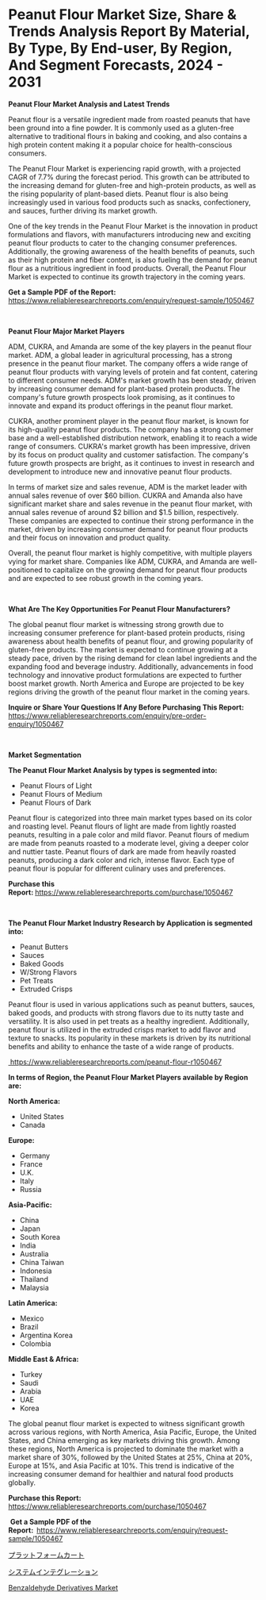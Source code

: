 <p><h1>Peanut Flour Market Size, Share & Trends Analysis Report By Material, By Type, By End-user, By Region, And Segment Forecasts, 2024 - 2031</h1></p><p><strong>Peanut Flour Market Analysis and Latest Trends</strong></p>
<p><p>Peanut flour is a versatile ingredient made from roasted peanuts that have been ground into a fine powder. It is commonly used as a gluten-free alternative to traditional flours in baking and cooking, and also contains a high protein content making it a popular choice for health-conscious consumers.</p><p>The Peanut Flour Market is experiencing rapid growth, with a projected CAGR of 7.7% during the forecast period. This growth can be attributed to the increasing demand for gluten-free and high-protein products, as well as the rising popularity of plant-based diets. Peanut flour is also being increasingly used in various food products such as snacks, confectionery, and sauces, further driving its market growth.</p><p>One of the key trends in the Peanut Flour Market is the innovation in product formulations and flavors, with manufacturers introducing new and exciting peanut flour products to cater to the changing consumer preferences. Additionally, the growing awareness of the health benefits of peanuts, such as their high protein and fiber content, is also fueling the demand for peanut flour as a nutritious ingredient in food products. Overall, the Peanut Flour Market is expected to continue its growth trajectory in the coming years.</p></p>
<p><strong>Get a Sample PDF of the Report:&nbsp;</strong> <a href="https://www.reliableresearchreports.com/enquiry/request-sample/1050467">https://www.reliableresearchreports.com/enquiry/request-sample/1050467</a></p>
<p>&nbsp;</p>
<p><strong>Peanut Flour Major Market Players</strong></p>
<p><p>ADM, CUKRA, and Amanda are some of the key players in the peanut flour market. ADM, a global leader in agricultural processing, has a strong presence in the peanut flour market. The company offers a wide range of peanut flour products with varying levels of protein and fat content, catering to different consumer needs. ADM's market growth has been steady, driven by increasing consumer demand for plant-based protein products. The company's future growth prospects look promising, as it continues to innovate and expand its product offerings in the peanut flour market.</p><p>CUKRA, another prominent player in the peanut flour market, is known for its high-quality peanut flour products. The company has a strong customer base and a well-established distribution network, enabling it to reach a wide range of consumers. CUKRA's market growth has been impressive, driven by its focus on product quality and customer satisfaction. The company's future growth prospects are bright, as it continues to invest in research and development to introduce new and innovative peanut flour products.</p><p>In terms of market size and sales revenue, ADM is the market leader with annual sales revenue of over $60 billion. CUKRA and Amanda also have significant market share and sales revenue in the peanut flour market, with annual sales revenue of around $2 billion and $1.5 billion, respectively. These companies are expected to continue their strong performance in the market, driven by increasing consumer demand for peanut flour products and their focus on innovation and product quality.</p><p>Overall, the peanut flour market is highly competitive, with multiple players vying for market share. Companies like ADM, CUKRA, and Amanda are well-positioned to capitalize on the growing demand for peanut flour products and are expected to see robust growth in the coming years.</p></p>
<p>&nbsp;</p>
<p><strong>What Are The Key Opportunities For Peanut Flour Manufacturers?</strong></p>
<p><p>The global peanut flour market is witnessing strong growth due to increasing consumer preference for plant-based protein products, rising awareness about health benefits of peanut flour, and growing popularity of gluten-free products. The market is expected to continue growing at a steady pace, driven by the rising demand for clean label ingredients and the expanding food and beverage industry. Additionally, advancements in food technology and innovative product formulations are expected to further boost market growth. North America and Europe are projected to be key regions driving the growth of the peanut flour market in the coming years.</p></p>
<p><strong>Inquire or Share Your Questions If Any Before Purchasing This Report:</strong> <a href="https://www.reliableresearchreports.com/enquiry/pre-order-enquiry/1050467">https://www.reliableresearchreports.com/enquiry/pre-order-enquiry/1050467</a></p>
<p>&nbsp;</p>
<p><strong>Market Segmentation</strong></p>
<p><strong>The Peanut Flour Market Analysis by types is segmented into:</strong></p>
<p><ul><li>Peanut Flours of Light</li><li>Peanut Flours of Medium</li><li>Peanut Flours of Dark</li></ul></p>
<p><p>Peanut flour is categorized into three main market types based on its color and roasting level. Peanut flours of light are made from lightly roasted peanuts, resulting in a pale color and mild flavor. Peanut flours of medium are made from peanuts roasted to a moderate level, giving a deeper color and nuttier taste. Peanut flours of dark are made from heavily roasted peanuts, producing a dark color and rich, intense flavor. Each type of peanut flour is popular for different culinary uses and preferences.</p></p>
<p><strong>Purchase this Report:&nbsp;</strong><a href="https://www.reliableresearchreports.com/purchase/1050467">https://www.reliableresearchreports.com/purchase/1050467</a></p>
<p>&nbsp;</p>
<p><strong>The Peanut Flour Market Industry Research by Application is segmented into:</strong></p>
<p><ul><li>Peanut Butters</li><li>Sauces</li><li>Baked Goods</li><li>W/Strong Flavors</li><li>Pet Treats</li><li>Extruded Crisps</li></ul></p>
<p><p>Peanut flour is used in various applications such as peanut butters, sauces, baked goods, and products with strong flavors due to its nutty taste and versatility. It is also used in pet treats as a healthy ingredient. Additionally, peanut flour is utilized in the extruded crisps market to add flavor and texture to snacks. Its popularity in these markets is driven by its nutritional benefits and ability to enhance the taste of a wide range of products.</p></p>
<p><a href="https://www.reliableresearchreports.com/peanut-flour-r1050467">&nbsp;https://www.reliableresearchreports.com/peanut-flour-r1050467</a></p>
<p><strong>In terms of Region, the Peanut Flour Market Players available by Region are:</strong></p>
<p>
    <p> <strong> North America: </strong>
        <ul>
            <li>United States</li>
            <li>Canada</li>
        </ul>
        </p> 
    <p> <strong> Europe: </strong>
        <ul>
            <li>Germany</li>
            <li>France</li>
            <li>U.K.</li>
            <li>Italy</li>
            <li>Russia</li>
        </ul>
        </p> 
    <p> <strong> Asia-Pacific: </strong>
        <ul>
            <li>China</li>
            <li>Japan</li>
            <li>South Korea</li>
            <li>India</li>
            <li>Australia</li>
            <li>China Taiwan</li>
            <li>Indonesia</li>
            <li>Thailand</li>
            <li>Malaysia</li>
        </ul>
        </p> 
    <p> <strong> Latin America: </strong>
        <ul>
            <li>Mexico</li>
            <li>Brazil</li>
            <li>Argentina Korea</li>
            <li>Colombia</li>
        </ul>
        </p> 
    <p> <strong> Middle East & Africa: </strong>
        <ul>
            <li>Turkey</li>
            <li>Saudi</li>
            <li>Arabia</li>
            <li>UAE</li>
            <li>Korea</li>
        </ul>
    </p>
    </p>
<p><p>The global peanut flour market is expected to witness significant growth across various regions, with North America, Asia Pacific, Europe, the United States, and China emerging as key markets driving this growth. Among these regions, North America is projected to dominate the market with a market share of 30%, followed by the United States at 25%, China at 20%, Europe at 15%, and Asia Pacific at 10%. This trend is indicative of the increasing consumer demand for healthier and natural food products globally.</p></p>
<p><strong>Purchase this Report: </strong><a href="https://www.reliableresearchreports.com/purchase/1050467">https://www.reliableresearchreports.com/purchase/1050467</a></p>
<p>&nbsp;<strong>Get a Sample PDF of the Report:&nbsp;&nbsp;</strong><a href="https://www.reliableresearchreports.com/enquiry/request-sample/1050467">https://www.reliableresearchreports.com/enquiry/request-sample/1050467</a></p>
<p><strong></strong></p>
<p><p><a href="https://medium.com/@ebbkautzer/%E3%83%97%E3%83%A9%E3%83%83%E3%83%88%E3%83%95%E3%82%A9%E3%83%BC%E3%83%A0%E3%82%AB%E3%83%BC%E3%83%88%E5%B8%82%E5%A0%B4%E3%81%AE%E5%88%86%E6%9E%90%E3%81%A82024%E5%B9%B4%E3%81%8B%E3%82%892031%E5%B9%B4%E3%81%AE%E6%9C%9F%E9%96%93%E3%81%AB%E4%BA%88%E6%B8%AC%E3%81%95%E3%82%8C%E3%82%8B%E3%82%B5%E3%82%A4%E3%82%BA-04266edf24c2">プラットフォームカート</a></p><p><a href="https://medium.com/@jarredmertz53/%E3%82%B7%E3%82%B9%E3%83%86%E3%83%A0%E7%B5%B1%E5%90%88%E3%81%AE%E5%B8%82%E5%A0%B4%E5%88%86%E6%9E%90%E3%81%A82024%E5%B9%B4%E3%81%8B%E3%82%892031%E5%B9%B4%E3%81%BE%E3%81%A7%E3%81%AE%E8%A6%8F%E6%A8%A1%E4%BA%88%E6%B8%AC-ee1cd1a60ab7">システムインテグレーション</a></p><p><a href="https://gentle-editor-9db.notion.site/Benzaldehyde-Derivatives-Market-Centers-on-Aspects-such-as-Market-Growth-Market-Share-Market-Oppor-2a2251aefcc349d6b44d3596f0e78e26">Benzaldehyde Derivatives Market</a></p></p>